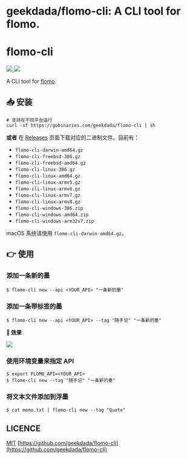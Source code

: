 # geekdada/flomo-cli: A CLI tool for flomo.
# [](#flomo-cli)flomo-cli

[![](https://github.com/geekdada/flomo-cli/workflows/Go/badge.svg)
](https://github.com/geekdada/flomo-cli/workflows/Go/badge.svg) [![](https://camo.githubusercontent.com/61763771db04027910d54e5e01bb1785319149d215b74c24938aab0e78716a34/68747470733a2f2f636f6465636f762e696f2f67682f6765656b646164612f666c6f6d6f2d636c692f6272616e63682f6d61737465722f67726170682f62616467652e7376673f746f6b656e3d464a3359325a42385953)
](https://codecov.io/gh/geekdada/flomo-cli)

A CLI tool for [flomo](https://flomoapp.com/register2/?Mzk3).

## [](#-安装)📥 安装

```shell
# 支持在不同平台运行
curl -sf https://gobinaries.com/geekdada/flomo-cli | sh
```

**或者** 在 [Releases](https://github.com/geekdada/flomo-cli/releases) 页面下载对应的二进制文件。目前有：

-   `flomo-cli-darwin-amd64.gz`
-   `flomo-cli-freebsd-386.gz`
-   `flomo-cli-freebsd-amd64.gz`
-   `flomo-cli-linux-386.gz`
-   `flomo-cli-linux-amd64.gz`
-   `flomo-cli-linux-armv5.gz`
-   `flomo-cli-linux-armv6.gz`
-   `flomo-cli-linux-armv7.gz`
-   `flomo-cli-linux-armv8.gz`
-   `flomo-cli-windows-386.zip`
-   `flomo-cli-windows-amd64.zip`
-   `flomo-cli-windows-arm32v7.zip`

macOS 系统请使用 `flomo-cli-darwin-amd64.gz`。

## [](#-使用)👉 使用

### [](#添加一条新的墨)添加一条新的墨

```shell
$ flomo-cli new --api <YOUR_API> "一条新的墨"
```

### [](#添加一条带标签的墨)添加一条带标签的墨

```shell
$ flomo-cli new --api <YOUR_API> --tag "随手记" "一条新的墨"
```

**🔮 效果**

[![](https://camo.githubusercontent.com/eb776ae4cb2016229fc750d54a3d4bb205c4bab24b7423e8ec8a06a183f9f1c4/68747470733a2f2f692e6c6f6c692e6e65742f323032302f31322f32342f67337637633666774f4b79617552542e706e67)
](https://camo.githubusercontent.com/eb776ae4cb2016229fc750d54a3d4bb205c4bab24b7423e8ec8a06a183f9f1c4/68747470733a2f2f692e6c6f6c692e6e65742f323032302f31322f32342f67337637633666774f4b79617552542e706e67)

### [](#使用环境变量来指定-api)使用环境变量来指定 API

```shell
$ export FLOMO_API=<YOUR_API>
$ flomo-cli new --tag "随手记" "一条新的墨"
```

### [](#将文本文件添加到浮墨)将文本文件添加到浮墨

```shell
$ cat memo.txt | flomo-cli new --tag "Quote"
```

## [](#licence)LICENCE

[MIT](/geekdada/flomo-cli/blob/master/LICENSE) 
 [https://github.com/geekdada/flomo-cli](https://github.com/geekdada/flomo-cli)
